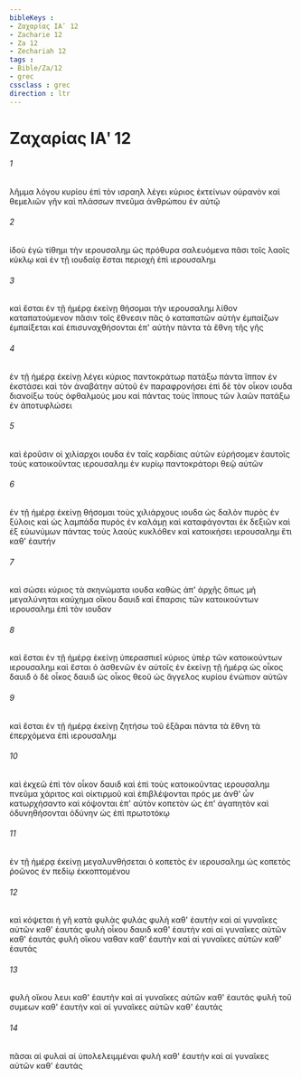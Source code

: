 ```yaml
---
bibleKeys : 
- Ζαχαρίας ΙΑʹ 12
- Zacharie 12
- Za 12
- Zechariah 12
tags : 
- Bible/Za/12
- grec
cssclass : grec
direction : ltr
---
```


# Ζαχαρίας ΙΑʹ 12

###### 1
λῆμμα λόγου κυρίου ἐπὶ τὸν ισραηλ λέγει κύριος ἐκτείνων οὐρανὸν καὶ θεμελιῶν γῆν καὶ πλάσσων πνεῦμα ἀνθρώπου ἐν αὐτῷ
###### 2
ἰδοὺ ἐγὼ τίθημι τὴν ιερουσαλημ ὡς πρόθυρα σαλευόμενα πᾶσι τοῖς λαοῖς κύκλῳ καὶ ἐν τῇ ιουδαίᾳ ἔσται περιοχὴ ἐπὶ ιερουσαλημ
###### 3
καὶ ἔσται ἐν τῇ ἡμέρᾳ ἐκείνῃ θήσομαι τὴν ιερουσαλημ λίθον καταπατούμενον πᾶσιν τοῖς ἔθνεσιν πᾶς ὁ καταπατῶν αὐτὴν ἐμπαίζων ἐμπαίξεται καὶ ἐπισυναχθήσονται ἐπ' αὐτὴν πάντα τὰ ἔθνη τῆς γῆς
###### 4
ἐν τῇ ἡμέρᾳ ἐκείνῃ λέγει κύριος παντοκράτωρ πατάξω πάντα ἵππον ἐν ἐκστάσει καὶ τὸν ἀναβάτην αὐτοῦ ἐν παραφρονήσει ἐπὶ δὲ τὸν οἶκον ιουδα διανοίξω τοὺς ὀφθαλμούς μου καὶ πάντας τοὺς ἵππους τῶν λαῶν πατάξω ἐν ἀποτυφλώσει
###### 5
καὶ ἐροῦσιν οἱ χιλίαρχοι ιουδα ἐν ταῖς καρδίαις αὐτῶν εὑρήσομεν ἑαυτοῖς τοὺς κατοικοῦντας ιερουσαλημ ἐν κυρίῳ παντοκράτορι θεῷ αὐτῶν
###### 6
ἐν τῇ ἡμέρᾳ ἐκείνῃ θήσομαι τοὺς χιλιάρχους ιουδα ὡς δαλὸν πυρὸς ἐν ξύλοις καὶ ὡς λαμπάδα πυρὸς ἐν καλάμῃ καὶ καταφάγονται ἐκ δεξιῶν καὶ ἐξ εὐωνύμων πάντας τοὺς λαοὺς κυκλόθεν καὶ κατοικήσει ιερουσαλημ ἔτι καθ' ἑαυτήν
###### 7
καὶ σώσει κύριος τὰ σκηνώματα ιουδα καθὼς ἀπ' ἀρχῆς ὅπως μὴ μεγαλύνηται καύχημα οἴκου δαυιδ καὶ ἔπαρσις τῶν κατοικούντων ιερουσαλημ ἐπὶ τὸν ιουδαν
###### 8
καὶ ἔσται ἐν τῇ ἡμέρᾳ ἐκείνῃ ὑπερασπιεῖ κύριος ὑπὲρ τῶν κατοικούντων ιερουσαλημ καὶ ἔσται ὁ ἀσθενῶν ἐν αὐτοῖς ἐν ἐκείνῃ τῇ ἡμέρᾳ ὡς οἶκος δαυιδ ὁ δὲ οἶκος δαυιδ ὡς οἶκος θεοῦ ὡς ἄγγελος κυρίου ἐνώπιον αὐτῶν
###### 9
καὶ ἔσται ἐν τῇ ἡμέρᾳ ἐκείνῃ ζητήσω τοῦ ἐξᾶραι πάντα τὰ ἔθνη τὰ ἐπερχόμενα ἐπὶ ιερουσαλημ
###### 10
καὶ ἐκχεῶ ἐπὶ τὸν οἶκον δαυιδ καὶ ἐπὶ τοὺς κατοικοῦντας ιερουσαλημ πνεῦμα χάριτος καὶ οἰκτιρμοῦ καὶ ἐπιβλέψονται πρός με ἀνθ' ὧν κατωρχήσαντο καὶ κόψονται ἐπ' αὐτὸν κοπετὸν ὡς ἐπ' ἀγαπητὸν καὶ ὀδυνηθήσονται ὀδύνην ὡς ἐπὶ πρωτοτόκῳ
###### 11
ἐν τῇ ἡμέρᾳ ἐκείνῃ μεγαλυνθήσεται ὁ κοπετὸς ἐν ιερουσαλημ ὡς κοπετὸς ῥοῶνος ἐν πεδίῳ ἐκκοπτομένου
###### 12
καὶ κόψεται ἡ γῆ κατὰ φυλὰς φυλάς φυλὴ καθ' ἑαυτὴν καὶ αἱ γυναῖκες αὐτῶν καθ' ἑαυτάς φυλὴ οἶκου δαυιδ καθ' ἑαυτὴν καὶ αἱ γυναῖκες αὐτῶν καθ' ἑαυτάς φυλὴ οἴκου ναθαν καθ' ἑαυτὴν καὶ αἱ γυναῖκες αὐτῶν καθ' ἑαυτάς
###### 13
φυλὴ οἴκου λευι καθ' ἑαυτὴν καὶ αἱ γυναῖκες αὐτῶν καθ' ἑαυτάς φυλὴ τοῦ συμεων καθ' ἑαυτὴν καὶ αἱ γυναῖκες αὐτῶν καθ' ἑαυτάς
###### 14
πᾶσαι αἱ φυλαὶ αἱ ὑπολελειμμέναι φυλὴ καθ' ἑαυτὴν καὶ αἱ γυναῖκες αὐτῶν καθ' ἑαυτάς
